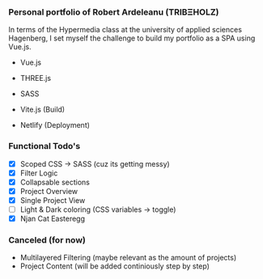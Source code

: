 ### Personal portfolio of Robert Ardeleanu (TRIBΞHOLZ)

In terms of the Hypermedia class at the university of applied sciences Hagenberg, I set myself the challenge to build my portfolio as a SPA using Vue.js.

- Vue.js
- THREE.js
- SASS

- Vite.js (Build)
- Netlify (Deployment)

### Functional Todo's

- [x] Scoped CSS -> SASS (cuz its getting messy)
- [x] Filter Logic
- [x] Collapsable sections
- [x] Project Overview
- [x] Single Project View
- [ ] Light & Dark coloring (CSS variables -> toggle)
- [x] Njan Cat Easteregg

### Canceled (for now)

- Multilayered Filtering (maybe relevant as the amount of projects)
- Project Content (will be added continiously step by step)
